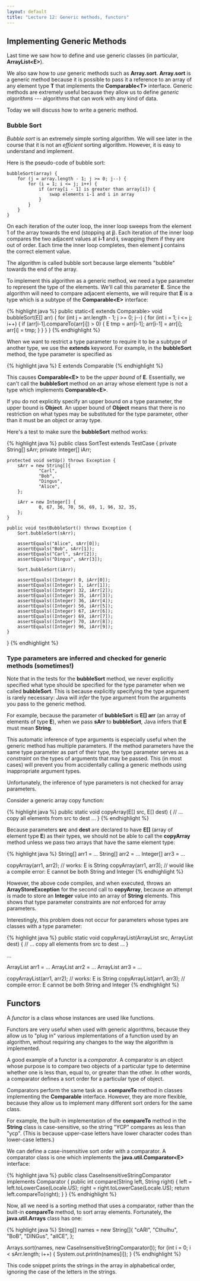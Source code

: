 ```yaml
---
layout: default
title: "Lecture 12: Generic methods, functors"
---
```


## Implementing Generic Methods

Last time we saw how to define and use generic classes (in particular, **ArrayList&lt;E&gt;**).

We also saw how to *use* generic methods such as **Array.sort**. **Array.sort** is a generic method because it is possible to pass it a reference to an array of any element type **T** that implements the **Comparable&lt;T&gt;** interface. Generic methods are extremely useful because they allow us to define *generic algorithms* --- algorithms that can work with any kind of data.

Today we will discuss how to write a generic method.

### Bubble Sort

*Bubble sort* is an extremely simple sorting algorithm. We will see later in the course that it is not an *efficient* sorting algorithm. However, it is easy to understand and implement.

Here is the pseudo-code of bubble sort:

    bubbleSort(array) {
        for (j = array.length - 1; j >= 0; j--) {
            for (i = 1; i <= j; i++) {
                if (array[i - 1] is greater than array[i]) {
                    swap elements i-1 and i in array
                }
            }
        }
    }

On each iteration of the outer loop, the inner loop sweeps from the element 1 of the array towards the end (stopping at **j**). Each iteration of the inner loop compares the two adjacent values at **i-1** and **i**, swapping them if they are out of order. Each time the inner loop completes, then element **j** contains the correct element value.

The algorithm is called bubble sort because large elements "bubble" towards the end of the array.

To implement this algorithm as a generic method, we need a type parameter to represent the type of the elements. We'll call this parameter **E**. Since the algorithm will need to compare adjacent elements, we will require that **E** is a type which is a subtype of the **Comparable&lt;E&gt;** interface:

{% highlight java %}
public static<E extends Comparable<E>> void bubbleSort(E[] arr) {
    for (int j = arr.length - 1; j >= 0; j--) {
        for (int i = 1; i <= j; i++) {
            if (arr[i-1].compareTo(arr[i]) > 0) {
                E tmp = arr[i-1];
                arr[i-1] = arr[i];
                arr[i] = tmp;
            }
        }
    }
}
{% endhighlight %}

When we want to restrict a type parameter to require it to be a subtype of another type, we use the **extends** keyword. For example, in the **bubbleSort** method, the type parameter is specified as

{% highlight java %}
E extends Comparable<E>
{% endhighlight %}

This causes **Comparable&lt;E&gt;** to be the *upper bound* of **E**. Essentially, we can't call the **bubbleSort** method on an array whose element type is not a type which implements **Comparable&lt;E&gt;**.

If you do not explicitly specify an upper bound on a type parameter, the upper bound is **Object**. An upper bound of **Object** means that there is no restriction on what types may be substituted for the type parameter, other than it must be an object or array type.

Here's a test to make sure the **bubbleSort** method works:

{% highlight java %}
public class SortTest extends TestCase {
    private String[] sArr;
    private Integer[] iArr;

    protected void setUp() throws Exception {
        sArr = new String[]{
                "Carl",
                "Bob",
                "Dingus",
                "Alice",
        };

        iArr = new Integer[] {
                0, 67, 36, 70, 56, 69, 1, 96, 32, 35,
        };
    }

    public void testBubbleSort() throws Exception {
        Sort.bubbleSort(sArr);

        assertEquals("Alice", sArr[0]);
        assertEquals("Bob", sArr[1]);
        assertEquals("Carl", sArr[2]);
        assertEquals("Dingus", sArr[3]);

        Sort.bubbleSort(iArr);

        assertEquals((Integer) 0, iArr[0]);
        assertEquals((Integer) 1, iArr[1]);
        assertEquals((Integer) 32, iArr[2]);
        assertEquals((Integer) 35, iArr[3]);
        assertEquals((Integer) 36, iArr[4]);
        assertEquals((Integer) 56, iArr[5]);
        assertEquals((Integer) 67, iArr[6]);
        assertEquals((Integer) 69, iArr[7]);
        assertEquals((Integer) 70, iArr[8]);
        assertEquals((Integer) 96, iArr[9]);
    }
}
{% endhighlight %}

### Type parameters are inferred and checked for generic methods (sometimes!)

Note that in the tests for the **bubbleSort** method, we never explicitly specified what type should be specified for the type parameter when we called **bubbleSort**. This is because explicitly specifying the type argument is rarely necessary: Java will *infer* the type argument from the arguments you pass to the generic method.

For example, because the parameter of **bubbleSort** is **E[] arr** (an array of elements of type **E**), when we pass **sArr** to **bubbleSort**, Java infers that **E** must mean **String**.

This automatic inference of type arguments is especially useful when the generic method has multiple parameters. If the method parameters have the same type parameter as part of their type, the type parameter serves as a *constraint* on the types of arguments that may be passed. This (in most cases) will prevent you from accidentally calling a generic methods using inappropriate argument types.

Unfortunately, the inference of type parameters is not checked for array parameters.

Consider a generic array copy function:

{% highlight java %}
public static<E> void copyArray(E[] src, E[] dest) {
    // ... copy all elements from src to dest ...
}
{% endhighlight %}

Because parameters **src** and **dest** are declared to have **E[]** (array of element type **E**) as their types, we should not be able to call the **copyArray** method unless we pass two arrays that have the same element type:

{% highlight java %}
String[] arr1 = ...
String[] arr2 = ...
Integer[] arr3 = ...

copyArray(arr1, arr2); // works: E is String
copyArray(arr1, arr3); // would like a compile error: E cannot be both String and Integer
{% endhighlight %}

However, the above code compiles, and when executed, throws an **ArrayStoreException** for the second call to **copyArray**, because an attempt is made to store an **Integer** value into an array of **String** elements. This shows that type parameter constraints are *not* enforced for array parameters.

Interestingly, this problem does not occur for parameters whose types are classes with a type parameter:

{% highlight java %}
public static<E> void copyArrayList(ArrayList<E> src, ArrayList<E> dest) {
    // ... copy all elements from src to dest ...
}

...

ArrayList<String> arr1 = ...
ArrayList<String> arr2 = ...
ArrayList<Integer> arr3 = ...

copyArrayList(arr1, arr2); // works: E is String
copyArrayList(arr1, arr3); // compile error: E cannot be both String and Integer
{% endhighlight %}

## Functors

A *functor* is a class whose instances are used like functions.

Functors are very useful when used with generic algorithms, because they allow us to "plug in" various implementations of a function used by an algorithm, without requiring any changes to the way the algorithm is implemented.

A good example of a functor is a *comparator*. A comparator is an object whose purpose is to compare two objects of a particular type to determine whether one is less than, equal to, or greater than the other. In other words, a comparator defines a sort order for a particular type of object.

Comparators perform the same task as a **compareTo** method in classes implementing the **Comparable** interface. However, they are more flexible, because they allow us to implement many different sort orders for the same class.

For example, the built-in implementation of the **compareTo** method in the **String** class is case-sensitive, so the string "YCP" compares as less than "ycp". (This is because upper-case letters have lower character codes than lower-case letters.)

We can define a case-insensitive sort order with a comparator. A comparator class is one which implements the **java.util.Comparator&lt;E&gt;** interface:

{% highlight java %}
public class CaseInsensitiveStringComparator implements Comparator<String> {
    public int compare(String left, String right) {
        left = left.toLowerCase(Locale.US);
        right = right.toLowerCase(Locale.US);
        return left.compareTo(right);
    }
}
{% endhighlight %}

Now, all we need is a sorting method that uses a comparator, rather than the built-in **compareTo** method, to sort array elements. Fortunately, the **java.util.Arrays** class has one:

{% highlight java %}
String[] names = new String[]{
    "cARl",
    "Cthulhu",
    "BoB",
    "DINGus",
    "alICE",
};

Arrays.sort(names, new CaseInsensitiveStringComparator());
for (int i = 0; i < sArr.length; i++) {
    System.out.println(names[i]);
}
{% endhighlight %}

This code snippet prints the strings in the array in alphabetical order, ignoring the case of the letters in the strings.
